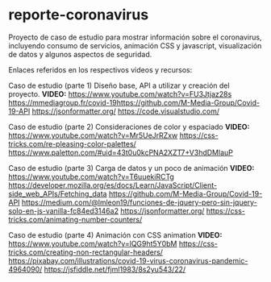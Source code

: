 # reporte-coronavirus
Proyecto de caso de estudio para mostrar información sobre el coronavirus, incluyendo consumo de servicios, animación CSS y javascript, visualización de datos y algunos aspectos de seguridad.


Enlaces referidos en los respectivos videos y recursos:

Caso de estudio (parte 1) Diseño base, API a utilizar y creación del proyecto.
**VIDEO:** https://www.youtube.com/watch?v=FU3Jtjaz28s
https://mmediagroup.fr/covid-19​
https://github.com/M-Media-Group/Covid-19-API
https://jsonformatter.org/​
https://code.visualstudio.com/

Caso de estudio (parte 2) Consideraciones de color y espaciado
**VIDEO:** https://www.youtube.com/watch?v=Mr5UeJrRZxw
https://css-tricks.com/re-pleasing-color-palettes/
https://www.paletton.com/#uid=43t0u0kcPNA2XZT7+V3hdDMlauP

Caso de estudio (parte 3) Carga de datos y un poco de animación
**VIDEO:** https://www.youtube.com/watch?v=T6uuekiRCTg
https://developer.mozilla.org/es/docs/Learn/JavaScript/Client-side_web_APIs/Fetching_data 
https://github.com/M-Media-Group/Covid-19-API 
https://medium.com/@lmleon19/funciones-de-jquery-pero-sin-jquery-solo-en-js-vanilla-fc84ed3146a2 
https://jsonformatter.org/
https://css-tricks.com/animating-number-counters/


Caso de estudio (parte 4) Animación con CSS animation
**VIDEO:** https://www.youtube.com/watch?v=lQG9ht5Y0bM
https://css-tricks.com/creating-non-rectangular-headers/
https://pixabay.com/illustrations/covid-19-virus-coronavirus-pandemic-4964090/
https://jsfiddle.net/fjml1983/8s2yu543/22/
